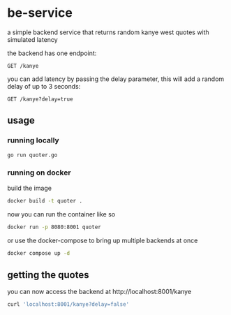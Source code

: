 # be-service

a simple backend service that returns random kanye west quotes with simulated latency

the backend has one endpoint:
```
GET /kanye
```

you can add latency by passing the delay parameter, this will add a random delay of up to 3 seconds:

```
GET /kanye?delay=true
```

## usage
### running locally
```sh
go run quoter.go
```

### running on docker 
build the image
```sh
docker build -t quoter .
``````

now you can run the container like so
```sh
docker run -p 8080:8001 quoter
```

or use the docker-compose to bring up multiple backends at once
```sh
docker compose up -d
```

## getting the quotes
you can now access the backend at http://localhost:8001/kanye
```sh
curl 'localhost:8001/kanye?delay=false'
```
